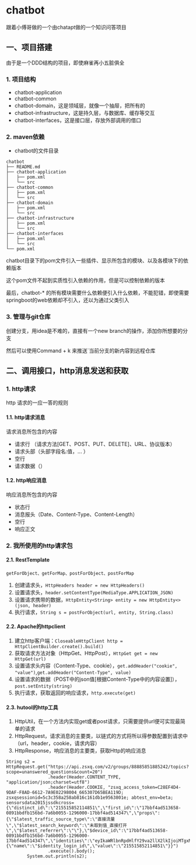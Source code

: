 # chatbot
跟着小傅哥做的一个由chatapt做的一个知识问答项目


## 一、项目搭建

由于是一个DDD结构的项目，即使麻雀再小五脏俱全

### 1. 项目结构
- chatbot-application 
- chatbot-common 
- chatbot-domain，这是领域层，就像一个抽屉，把所有的
- chatbot-infrastructure，这是持久层，与数据库、缓存等交互 
- chatbot-interfaces，这是接口层，存放外部调用的借口

### 2. maven依赖

- chatbot的文件目录

```text
chatbot
├── README.md
├── chatbot-application
│   ├── pom.xml
│   └── src
├── chatbot-common
│   ├── pom.xml
│   └── src
├── chatbot-domain
│   ├── pom.xml
│   └── src
├── chatbot-infrastructure
│   ├── pom.xml
│   └── src
├── chatbot-interfaces
│   ├── pom.xml
│   └── src
└── pom.xml
```

chatbot目录下的pom文件引入一些插件、显示所包含的模块、以及各模块下的依赖版本

这个pom文件不起到实质性引入依赖的作用，但是可以控制依赖的版本

最后，chatbot-* 的所有模块需要什么依赖便引入什么依赖，不能犯错，即使需要springboot的web依赖却不引入，还以为通过父类引入

### 3. 管理与git仓库

创建分支，用idea是不难的，直接有一个new branch的操作，添加你所想要的分支

然后可以使用Command + k 来推送`当前分支的新内容到远程仓库

## 二、调用接口，http消息发送和获取

### 1. http请求

http 请求的一应一答的规则
#### 1.1. http请求消息

请求消息所包含的内容
- 请求行 （请求方法[GET、POST、PUT、DELETE]、URL、协议版本）
- 请求头部（头部字段名:值，... ）
- 空行
- 请求数据（）


#### 1.2. http响应消息

响应消息所包含的内容
- 状态行
- 消息报头（Date、Content-Type、Content-Length）
- 空行
- 响应正文

### 2. 我所使用的http请求包

#### 2.1. RestTemplate
`getForObject、getForMap、postForObject、postForMap`
1. 创建请求头，`HttpHeaders header = new HttpHeaders()`
2. 设置请求头，`header.setContentType(MediaType.APPLICATION_JSON)`
3. 设置请求携带的数据，`HttpEntity<String> entity = new HttpEntity<>(json, header)`
4. 执行请求，`String s = postForObject(url, entity, String.class)`

#### 2.2. Apache的httpclient
1. 建立http客户端：`CloseableHttpClient http = HttpClientBuilder.create().build()`
2. 获取请求方法对象（HttpGet、HttpPost），`HttpGet get = new HttpGet(url)`
3. 设置请求头内容（Content-Type、cookie），`get.addHeader("cookie", "value")`,`get.addHeader("Content-Type", value)`
4. 设置请求的数据（POST中的json值[根据Content-Type中的内容设置]），`post.setEntity(string)`
5. 执行请求，获取返回的响应请求，`http.execute(get)`

#### 2.3. hutool的http工具
1. HttpUtil，在一个方法内实现get或者post请求，只需要提供url便可实现最简单的请求
2. HttpRequest，请求消息的主要类，以链式的方式将所以得参数配置到请求中（url，header，cookie，请求内容）
3. HttpResponse，响应消息的主要类，获取Http的响应消息

```
String s2 = HttpRequest.get("https://api.zsxq.com/v2/groups/88885851885242/topics?scope=unanswered_questions&count=20")
                .header(Header.CONTENT_TYPE, "application/json;charset=utf8")
                .header(Header.COOKIE, "zsxq_access_token=C28EF4D4-9DAF-F8AD-6612-7A9E02298004_665307D65BEA119D; zsxqsessionid=5c3c358a258ab816c161db1e9563801e; abtest_env=beta; sensorsdata2015jssdkcross={\"distinct_id\":\"215515852114851\",\"first_id\":\"17bbf4ad513658-0891bbdfb156bd-7a6b0055-1296000-17bbf4ad514347\",\"props\":{\"$latest_traffic_source_type\":\"直接流量\",\"$latest_search_keyword\":\"未取到值_直接打开\",\"$latest_referrer\":\"\"},\"$device_id\":\"17bbf4ad513658-0891bbdfb156bd-7a6b0055-1296000-17bbf4ad514347\",\"identities\":\"eyIkaWRlbnRpdHlfY29va2llX2lkIjoiMTgxMzk5OTE5ZTJlZDktMGJjYzc3NjU3Y2E5ZjctNjQ0NzI2NGEtMjA3MzYwMC0xODEzOTk5MTllMzExODYiLCIkaWRlbnRpdHlfbG9naW5faWQiOiIyMTU1MTU4NTIxMTQ4NTEifQ==\",\"history_login_id\":{\"name\":\"$identity_login_id\",\"value\":\"215515852114851\"}}")
                .execute().body();
        System.out.println(s2);
```